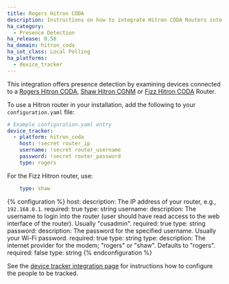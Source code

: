 ```yaml
---
title: Rogers Hitron CODA
description: Instructions on how to integrate Hitron CODA Routers into Home Assistant.
ha_category:
  - Presence Detection
ha_release: 0.58
ha_domain: hitron_coda
ha_iot_class: Local Polling
ha_platforms:
  - device_tracker
---
```


This integration offers presence detection by examining devices connected to a [Rogers Hitron CODA](https://www.rogers.com/customer/support/article/wi-fi-password-hitron-coda4582-cgn3amr-cgnm3552-cgn3acr-cgn3), [Shaw Hitron CGNM](https://community.shaw.ca/docs/DOC-4066) or [Fizz Hitron CODA](https://fizz.ca/en/wi-fi-technologies) Router.

To use a Hitron router in your installation, add the following to your `configuration.yaml` file:

```yaml
# Example configuration.yaml entry
device_tracker:
  - platform: hitron_coda
    host: !secret router_ip
    username: !secret router_username
    password: !secret router_password
    type: rogers
```

For the Fizz Hitron router, use:
```yaml
    type: shaw
```

{% configuration %}
host:
  description: The IP address of your router, e.g., `192.168.0.1`.
  required: true
  type: string
username:
  description: The username to login into the router (user should have read access to the web interface of the router). Usually "cusadmin".
  required: true
  type: string
password:
  description: The password for the specified username. Usually your Wi-Fi password.
  required: true
  type: string
type:
  description: The internet provider for the modem; "rogers" or "shaw". Defaults to "rogers".
  required: false
  type: string
{% endconfiguration %}

See the [device tracker integration page](/integrations/device_tracker/) for instructions how to configure the people to be tracked.
